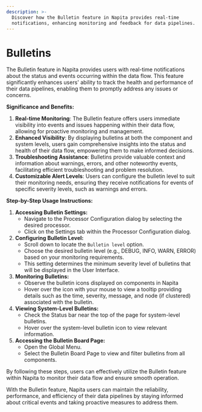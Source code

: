 ```yaml
---
description: >-
  Discover how the Bulletin feature in Napita provides real-time
  notifications, enhancing monitoring and feedback for data pipelines.
---
```


# Bulletins

The Bulletin feature in Napita provides users with real-time notifications about the status and events occurring within the data flow. This feature significantly enhances users' ability to track the health and performance of their data pipelines, enabling them to promptly address any issues or concerns.

**Significance and Benefits:**

1. **Real-time Monitoring**: The Bulletin feature offers users immediate visibility into events and issues happening within their data flow, allowing for proactive monitoring and management.
2. **Enhanced Visibility**: By displaying bulletins at both the component and system levels, users gain comprehensive insights into the status and health of their data flow, empowering them to make informed decisions.
3. **Troubleshooting Assistance**: Bulletins provide valuable context and information about warnings, errors, and other noteworthy events, facilitating efficient troubleshooting and problem resolution.
4. **Customizable Alert Levels**: Users can configure the bulletin level to suit their monitoring needs, ensuring they receive notifications for events of specific severity levels, such as warnings and errors.

**Step-by-Step Usage Instructions:**

1. **Accessing Bulletin Settings:**
   * Navigate to the Processor Configuration dialog by selecting the desired processor.
   * Click on the Settings tab within the Processor Configuration dialog.
2. **Configuring Bulletin Level:**
   * Scroll down to locate the `Bulletin level` option.
   * Choose the desired bulletin level (e.g., DEBUG, INFO, WARN, ERROR) based on your monitoring requirements.
   * This setting determines the minimum severity level of bulletins that will be displayed in the User Interface.
3. **Monitoring Bulletins:**
   * Observe the bulletin icons displayed on components in Napita
   * Hover over the icon with your mouse to view a tooltip providing details such as the time, severity, message, and node (if clustered) associated with the bulletin.
4. **Viewing System-Level Bulletins:**
   * Check the Status bar near the top of the page for system-level bulletins.
   * Hover over the system-level bulletin icon to view relevant information.
5. **Accessing the Bulletin Board Page:**
   * Open the Global Menu.
   * Select the Bulletin Board Page to view and filter bulletins from all components.

By following these steps, users can effectively utilize the Bulletin feature within Napita to monitor their data flow and ensure smooth operation.

With the Bulletin feature, Napita users can maintain the reliability, performance, and efficiency of their data pipelines by staying informed about critical events and taking proactive measures to address them.
